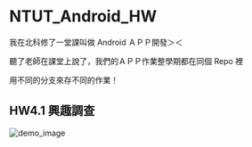 # NTUT_Android_HW

我在北科修了一堂課叫做 Android ＡＰＰ開發＞＜<br>

聽了老師在課堂上說了，我們的ＡＰＰ作業整學期都在同個 Repo 裡<br>

用不同的分支來存不同的作業！

## HW4.1 興趣調查

![demo_image](https://github.com/PinLin/NTUT_Android_HW/raw/HW4.1/image/demo.png)
